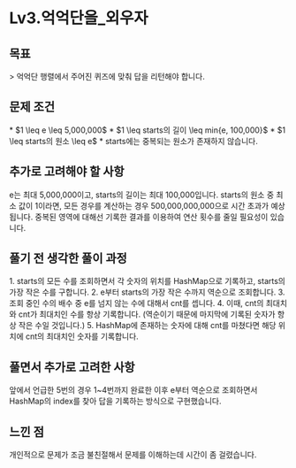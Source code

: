 # Lv3.억억단을_외우자

<h2>목표</h2>
> 억억단 행렬에서 주어진 퀴즈에 맞춰 답을 리턴해야 합니다.

<h2>문제 조건</h2>
* $1 \leq e \leq 5,000,000$
* $1 \leq starts의 길이 \leq min{e, 100,000}$
* $1 \leq starts의 원소 \leq e$
* starts에는 중복되는 원소가 존재하지 않습니다.

<h2>추가로 고려해야 할 사항</h2>
e는 최대 5,000,000이고, starts의 길이는 최대 100,000입니다.    
starts의 원소 중 최소 값이 1이라면, 모든 경우를 계산하는 경우 500,000,000,000으로 시간 초과가 예상됩니다.   
중복된 영역에 대해선 기록한 결과를 이용하여 연산 횟수를 줄일 필요성이 있습니다.    

<h2>풀기 전 생각한 풀이 과정</h2>
1. starts의 모든 수를 조회하면서 각 숫자의 위치를 HashMap으로 기록하고, starts의 가장 작은 수를 구합니다. 
2. e부터 starts의 가장 작은 수까지 역순으로 조회합니다.
3. 조회 중인 수의 배수 중 e를 넘지 않는 수에 대해서 cnt를 셉니다.
4. 이때, cnt의 최대치와 cnt가 최대치인 수를 항상 기록합니다. (역순이기 때문에 마지막에 기록된 숫자가 항상 작은 수일 것입니다.)
5. HashMap에 존재하는 숫자에 대해 cnt를 마쳤다면 해당 위치에 cnt의 최대치인 숫자를 기록합니다.

<h2>풀면서 추가로 고려한 사항</h2>
앞에서 언급한 5번의 경우 1~4번까지 완료한 이후 e부터 역순으로 조회하면서 HashMap의 index를 찾아 답을 기록하는 방식으로 구현했습니다.

<h2>느낀 점</h2>
개인적으로 문제가 조금 불친절해서 문제를 이해하는데 시간이 좀 걸렸습니다.    
